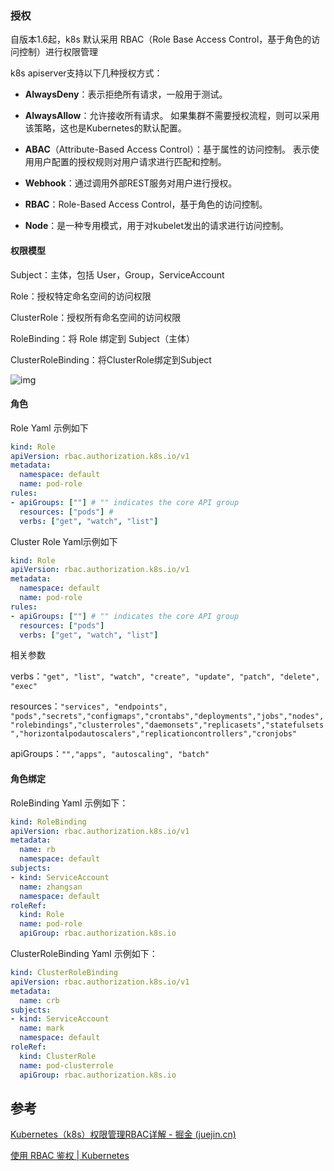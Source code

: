 ### 授权

自版本1.6起，k8s 默认采用 RBAC（Role Base Access Control，基于角色的访问控制）进行权限管理

k8s apiserver支持以下几种授权方式：

+ **AlwaysDeny**：表示拒绝所有请求，一般用于测试。

+ **AlwaysAllow**：允许接收所有请求。 如果集群不需要授权流程，则可以采用该策略，这也是Kubernetes的默认配置。

+ **ABAC**（Attribute-Based Access Control）：基于属性的访问控制。 表示使用用户配置的授权规则对用户请求进行匹配和控制。

+ **Webhook**：通过调用外部REST服务对用户进行授权。

+ **RBAC**：Role-Based Access Control，基于角色的访问控制。

+ **Node**：是一种专用模式，用于对kubelet发出的请求进行访问控制。

#### 权限模型

Subject：主体，包括 User，Group，ServiceAccount

Role：授权特定命名空间的访问权限

ClusterRole：授权所有命名空间的访问权限

RoleBinding：将 Role 绑定到 Subject（主体）

ClusterRoleBinding：将ClusterRole绑定到Subject

![img](./assets/23d5ec88321243e1b7546d6736736fd3tplv-k3u1fbpfcp-zoom-in-crop-mark4536000.webp)

#### 角色

Role Yaml 示例如下

```yaml
kind: Role
apiVersion: rbac.authorization.k8s.io/v1
metadata:
  namespace: default
  name: pod-role
rules:
- apiGroups: [""] # "" indicates the core API group
  resources: ["pods"] # 
  verbs: ["get", "watch", "list"] 
```



Cluster Role Yaml示例如下

```yaml
kind: Role
apiVersion: rbac.authorization.k8s.io/v1
metadata:
  namespace: default
  name: pod-role
rules:
- apiGroups: [""] # "" indicates the core API group
  resources: ["pods"]
  verbs: ["get", "watch", "list"]

```



相关参数

verbs：`"get", "list", "watch", "create", "update", "patch", "delete", "exec"`

resources：`"services", "endpoints", "pods","secrets","configmaps","crontabs","deployments","jobs","nodes","rolebindings","clusterroles","daemonsets","replicasets","statefulsets","horizontalpodautoscalers","replicationcontrollers","cronjobs"`

apiGroups：`"","apps", "autoscaling", "batch"`

#### 角色绑定

RoleBinding Yaml 示例如下：

```yaml
kind: RoleBinding
apiVersion: rbac.authorization.k8s.io/v1
metadata:
  name: rb
  namespace: default
subjects:
- kind: ServiceAccount
  name: zhangsan
  namespace: default
roleRef:
  kind: Role
  name: pod-role
  apiGroup: rbac.authorization.k8s.io
```

ClusterRoleBinding Yaml 示例如下：

```yaml
kind: ClusterRoleBinding
apiVersion: rbac.authorization.k8s.io/v1
metadata:
  name: crb
subjects:
- kind: ServiceAccount
  name: mark
  namespace: default
roleRef:
  kind: ClusterRole
  name: pod-clusterrole
  apiGroup: rbac.authorization.k8s.io

```



## 参考

[Kubernetes（k8s）权限管理RBAC详解 - 掘金 (juejin.cn)](https://juejin.cn/post/7116104973644988446?searchId=2023072221535978FBCF19C740319A4B88)

[使用 RBAC 鉴权 | Kubernetes](https://kubernetes.io/zh-cn/docs/reference/access-authn-authz/rbac/)